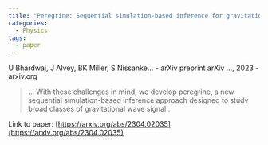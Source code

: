 ```yaml
---
title: "Peregrine: Sequential simulation-based inference for gravitational wave signals"
categories:
  - Physics
tags:
  - paper
---
```

U Bhardwaj, J Alvey, BK Miller, S Nissanke… - arXiv preprint arXiv …, 2023 - arxiv.org

>… With these challenges in mind, we develop peregrine, a new sequential simulation-based inference approach designed to study broad classes of gravitational wave signal…

Link to paper: [https://arxiv.org/abs/2304.02035](https://arxiv.org/abs/2304.02035)
